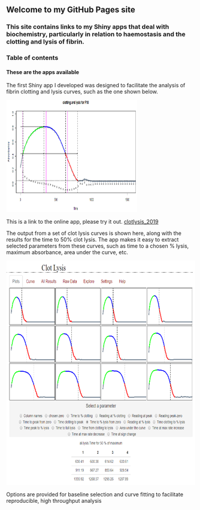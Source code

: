 ## Welcome to my GitHub Pages site

### This site contains links to my Shiny apps that deal with biochemistry, particularly in relation to haemostasis and the clotting and lysis of fibrin.

### Table of contents

#### These are the apps available



The first Shiny app I developed was designed to facilitate the analysis of fibrin clotting and lysis curves, such as the one shown below. 

 <img src="CurveF10.PNG" alt="Curve"
	title="Clot lysis curve" width="350" height="300" />
	
This is a link to the online app, please try it out. [clotlysis_2019](https://drclongstaff.shinyapps.io/clotlysisCL_2019)

The output from a set of clot lysis curves is shown here, along with the results for the time to 50% clot lysis. The app makes it easy to extract selected parameters from these curves, such as time to a chosen % lysis, maximum absorbance, area under the curve, etc.

<img src="GraphTable.PNG" alt="GraphTable"
	title="Clot lysis results" width="650" height="600" />

Options are provided for baseline selection and curve fitting to facilitate reproducible, high throughput analysis

